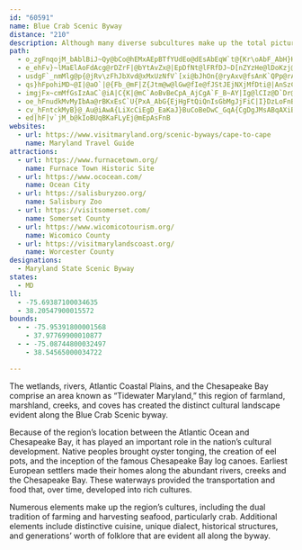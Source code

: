 ```yaml
---
id: "60591"
name: Blue Crab Scenic Byway
distance: "210"
description: Although many diverse subcultures make up the total picture of the byway, the overarching themes of the Chesapeake Country/Blue Crab region, from seafood to folklore, unite them all against the landscape of tidewater Maryland.
path:
  - o_zgFnqojM_bAblBiJ~Qy@bCo@hEMxAEpBTfYUdEo@dEsAbEqW`t@{Kr\oAbF_AbH}Hnr@U~CG`DfE|z@h@fDhAvEp@bFP~FUzGmBrMgBjY_Ej_@e@nDcDjL]`@cBdA_AzBy@rCuR|aAyD|QkA~Eb@f@~ApEnKdXxHvSrBrEbAlAzEfAjBH`BKnDq@zIgAbDEt@JlDf@fk@rMhR~D~Bz@vBdBhj@hq@`VdYd@[vCgAhA|FxA`GlC~IxBfFfn@~lA|A`CrBjCrFnFhNzLz@~@vBtCdClEfAjC~@xClTdv@lBxEvMtSj^~h@rDnG|AzDh@pBvKrl@`AnDlBfEtVt\lD|DdCbCbr@lk@hBlBnBrCr@lAzBnF`ArDfHh^xAtHd@~Dn@|GpD|j@nBne@bAjJbDdR~@`Hh@jGr@|Pd@tGjIv`@|BnNbBrEfIpQjClDjCdClExCbDrAlA^zEv@h`@|BrCXfDp@rC`ArKlFzCvBnCfCtIzJx@l@pMlG`KdErBrAiRvZmg@jv@iW|c@sB~CiAnEwDpd@sD_@_@LUf@C~AX`QIfFoAfS_BxOuKtu@o@pDsAtGcAxDkAnDgCrG_AxByS|`@`g@|tB`CnIbCvB`Bf@`BB|g@aFn@@nAZhAn@b@`@fBlClT|f@hDhIp@`Cl@`DRpB~@zMlG|p@x@pFx@`C~@rBdAxA`D~Cre@rb@nBtB`GvH~A`B~Y|TdN~KxCzD~AxCnAxC|A|GNjATjE?nCWpEeJtm@{AvIgM`{@o@fEqZtyAlI`Er@d@nAnAl@hAjAhDpD`LxAdDzHvJ`l@xr@bA`Bt@pCHrDyB|r@@bSKxEaDlg@WlECfCzCrr@VzMDbN|Cj~@y@xA??eNuUk|Bc|DeG_KcCiDoC_D}CsCkG{E}EwCcF_CebEktAkaBmj@ep@}TwZuJcg@uP}BQuBJoCZ{CJ_CEkFg@iD}@}B{@}gAoh@yD_Boo@iTuEkAsDg@eGc@eIAm~AlCgJ^iCd@mD`A]YW_AU_@}@a@w@IgXh@kDCsPb@wHCyCLcBZwGnBw]`JsOlErAfINJjBc@jC`Sx@zKt@fIlBfQtQfnA|Ep[bAfFb@tAhA~B~BrC~QrOvSvQ~@`ArAvBbA~Bt@nD^~E~@tp@fDntBJfK?|SHhKlCvlBxGxhFZfMt@bSJfGsFlg@gAxG{A`GOvAOzl@DpJPrFv@xGfOfnAtHzo@xCli@XnIQxFi@xD_Mld@gHtTcFnN}DzGs@~AY`FCdGJz[DpBTxCh@jDtBzHbUdv@fAxCdBdDpBlCvItIdArApHfKxA`D~@xDZ~BfCjSRpF^|VH`CT`Bn@~A|BlEzHzMpNrPlBtAdElBjAv@vL`KzIxGbFtEhClBdAf@fGUdd@fH`A@fCu@lF}ChA?xBb@h@@^y@|@mEZwKJ_Af@YnC?XIRa@~@sE`@mAjBmD~@eAnBkAf@?vKrAz@V|At@LNNl@Cz@m@|BBNRThCbB`GpC|EjCz@zBzElFlHxEhBbBbC~C|@rCZj@r@P|FSr@BlH~AbEjAh@d@vBlDnCrFNLN?\WbM_Nf@_BZgBRW|BsBdBmApDcA~@?
  - e_ehFv}~lMaElAoFdAcg@rDZrF|@bYtAvZx@|EpDfNt@lFRfDJ~D[nZYzHe@lDoKzj@mH~^i@zDO|BG~Ch@d[^nNAlEUlD_@rCg@`Cu@`CcAbCsB`D_DlD}DdCmVjNaEpC_DrCgFdGmVl[}FrG_M`Lmr@xi@qDnBsBv@cFlAoL`CoA\sG~@qFFwAMoDo@yAa@{XoK}E_Cu@?SLi@lAyB`Li@dBkA`Cs@bCs@tHe@pBw@`A_BjAgJlEwFbDmBhBcEvFU~@XdCSlB}@dCwIpROl@Eh@?nA^lMDhIA^S\sAZ{MdCi@?c@VkArBgAhCeDpFaDlAoA^kELqBAs@J}TpK}B|@eBd@iFh@u_@vA@fCGzA]rC}C~OUx@}@rBmGtKsBhEy@nCq@vDW~BsDzr@EtDDpBTlBd@jC`E|LXbCHhCGjCoCx^KdECxS]lEa@pBk@lBmA`CyArBcA~@mCbBwNbHs_@`XaJzGiBhBeB~BiMzR]PJdA@zB]hOKzAYdByS|t@{A~DqFlHe@~@eB`FaApEwI`i@c@`DMxEFtCZ~D~AzMl@tCdBdGrRh\zGtKx@fB?`PNf@|B~@rWbInAVfYxBtOxAbDl@xPrGt`Ad\`FXTP^lAxAxGz@fD`AxBpAjBv@f@hBx@xAZnEd@l@RtLrKlCdBtAj@lCf@rDpAbANhALhTp@~BEbWoDva@sEv^_HpDg@`Jy@zGeAtOsE`Ae@|AmBnAe@`@Af@LjHlF
  - usdgF`_nmMlg@p{@jRv\zFhJbXvd@xMxUzNfV`[xi@bJhOn{@ryAxv@fsAnK`QPp@rA`CxDnFpElIbXvd@~DzGvArBdJlJ|HbKxCxEnPf_@hAjBl@|A
  - qs}hFpohiMD~@I|@aO`|@{Fb_@mF|Z{Jtm@w@lGw@fIe@fJStJEjNXjMfDti@|AnSzCxd@HrJStG_@`F{@nGq@dDy@~CmLp]id@tqA}AxGYzAo@fFYrEOfHD~FVnFv@rHzKli@|BnJ|@xEvJld@~@rFbAxHr@nIN~DrAFh@VjRbu@xBzEtHhMhD~F^fC\xD`Alk@aG|S}EtMg@dAu@jAmBtAwz@|^}CzBcNlM{AzCgFfLwYnq@}BqBo@Io@HeNxGyD|AmC^{ZtCsDVs@CoOaAoBZgBr@uAbAqHnG}ClDyErGaBrCiAxCgb@zuAeq@xiCu\d`A[pAC`ACr@J~@tV`}AnAdXbCzl@e@vu@_@|~@bD|{ADxaB{K`_Eo@zW{@jXgCdcAc@tK`A~fB`Aj~@n@`FjGh]|EvZTtBNdFLz@dB|FHt@|Cva@N`Fy@|S@|C`FxaCR~DjHpa@d@fBfTr_@nH`M|C`Gb@vAf@zDd]foDFlCc@bPsAh^mAvVE~BNrLJr_@ZrYzArNNlBx@db@XdFr@vDhCxKhC|LzJb]aKdb@iCrMOtAp@fPl@hRCTdJfi@b@lDnA~Fr@lHNxLIbJDj@IlAe@dFs@tD_A`EuExOgBzGOtA]lGRlRXfJvGff@bB|NZlERlFR`MZ|U?|J^`Sn@lKzFhk@NjC?rB]xJsCr_@KxDDzCHlAd@fDfA~DrJbV~J|TdAxCZdC`Dbl@b@fCh@dBd@fAjAhBv]ld@z@jBl@fCTrC|D~w@D~CsA`p@Q~DgBbwAWtV{@~sAQnZ@rBr@lH~@`EtSfk@l@rBRfANrBDvCh@br@hCd`@vC|a@f@fGl@bCr@hA`Az@pzBfnBxg@tVxLnEjBvArO`NxB`CxA`CvAfDb[jkAhAzDhA~Cx@lBbCrEn_@lp@t@xBZxA
  - imgjFx~cmMfGsIzAaC`@iA|C{K|@mC`AoBvBeCpA_AjCgA`F_B~AY|Ig@lCIz@D`Dr@bAh@hAr@hAfA|AzBj@~AbAlDVxDMn}@DtMz@tI|AhE|@hBp@fAhBxBfC`BdBr@f`@vGdAZbAd@t\j[rFtFvF~GxC`CjMrHpJdFfBr@`B`@vEb@nKZjCb@fDz@`[|LtHdDvHrDpZnOhDxAnBX~BKlAUpAq@lIiGpI_FtDeBzBe@nCGvCXvJxA`Fd@df@xCbC?vDQnB_@jGgBvHqAvk@gGsAiJY_E^mHnBeV?sTKs\YgKoAwPyE_^y@yLcAog@NyGXyDn@eEz@aEvB{GrB_EnM_QrAcCxBwFhBeGhAkF^{CNiFE}BmD_x@i@yGc@_DeBmHk[_fA]aBMsB}@iR`@e@hPe]b@sAl@gDtA{ObAd@lL~DlA`AvDxErGxCbCx@dKt@vADzSQru@oA~PIpNdB~Q|CjWnDo@~^YfB}@vDEr@A~@JxAh@lBd@dAlBzC|LxLnDvDhh@n|@pI`J|IlHz[p`@rKbN`DnF`InOjVhc@jBzBdIxHpOvQ|W|[|CzElSd`@xAvBdAlAtLtKv[v^|DzEfDjFp^jp@zEgCxByAzQsMvBoArBm@zJq@nAWpA{@`D{DvAq@zAQlVOfJt@d[dB
  - oe_hFnudkMvMyIbAa@rBKxEsC`U{PxA_AbG{EjHgFtQiQnIsGbMgJjFiC|I}DzLoFnBq@xQeC`DMdBBfDRlOzCnG~AdLrDxKrEdTbLpHlDvIrDvI~CbEjAtIlBjyAh\jCZpFXxAXjAl@~AxAlUtU`Av@dAf@xBXvJVlZtD`F^jNJfg@QvCLh]xCvBj@r@Xxh@|V|Br@rCd@vDD~De@vU_I|DaAlCYjBAtETvIvB`JtC~BlApJdGxNbH~@|@rBnCvFvIxDjIzE~AvFpAbADzGQt@E|EkAlAMvB?pZ~AvGAzLNzJn@hBZxAd@`Af@dBrAfCxChItKlDjD|AlAbz@`j@jClAzCv@v[fClCd@jA^dG`DxDlCpB|BbIbL
  - cv_hFntckMyB}@_Au@iAwA{LiXcCiEgD_EaKaJ}BuCoBeDwC_GqA{CgDgJMsABqAXiBgCeAsBqAee@{^sPaMgLaI}QaO_B_B}B_DsBmEsRin@yAqD_CuCcDkCme@g]gFaDeBw@cEkAcb@cIoCcAyCgBgByAyCmDeYud@uBeFiAkEmDyYwEyWq@cF]wEIqE^oWEsD]cEq@_FgAaE_CmFcD_F_b@al@y@oAiBwDiAuCcAcE}AiIer@o{D_BaHgBsG{BaGsBuEaCiE{BmDqDuEwJcLoHyJ}MiOcCmD}CmGyC{JqEgPo@aB_CeFgC}DcCkC_As@eQ{L_JsHmK_Iu[aWgHkFcCsAmEkBe}@cXqF{BqFgDa@e@cHeGuBuAsDsBuFwB_RqFwFwAwHqAka@iEwB_@yDkAsCmAaEkDqG{G}M{OcD{CsAw@yD{AcSaElBaOl@uDpCkKtCoJfAeD~A{DlBaEhFmJvBmDjLoOjJuMxAuDxCyN|AmEhAsBxQcW~a@}q@`d@sq@pDcGfFyJlDgHxCoHzHcXdQkh@TUx@IfFhBvD`A`uAdYjEVdNKnBLjKdBfH~A~B`ApE|CpKhMjAfA|PxKbFzDfB^xDKtA_@nBgAz@_AnAkBxiBk}C
  - ed|hF|v`jM_b@kIoBUqBKaFLyEj@mEpAsFnB
websites:
  - url: https://www.visitmaryland.org/scenic-byways/cape-to-cape
    name: Maryland Travel Guide
attractions:
  - url: https://www.furnacetown.org/
    name: Furnace Town Historic Site
  - url: https://www.ococean.com/
    name: Ocean City
  - url: https://salisburyzoo.org/
    name: Salisbury Zoo
  - url: https://visitsomerset.com/
    name: Somerset County
  - url: https://www.wicomicotourism.org/
    name: Wicomico County
  - url: https://visitmarylandscoast.org/
    name: Worcester County
designations:
  - Maryland State Scenic Byway
states:
  - MD
ll:
  - -75.69387100034635
  - 38.20547900015572
bounds:
  - - -75.95391800001568
    - 37.97769900010877
  - - -75.08744800032497
    - 38.54565000034722

---
```


The wetlands, rivers, Atlantic Coastal Plains, and the Chesapeake Bay comprise an area known as “Tidewater Maryland,” this region of farmland, marshland, creeks, and coves has created the distinct cultural landscape evident along the Blue Crab Scenic byway.

Because of the region’s location between the Atlantic Ocean and Chesapeake Bay, it has played an important role in the nation’s cultural development. Native peoples brought oyster tonging, the creation of eel pots, and the inception of the famous Chesapeake Bay log canoes. Earliest European settlers made their homes along the abundant rivers, creeks and the Chesapeake Bay. These waterways provided the transportation and food that, over time, developed into rich cultures.

Numerous elements make up the region’s cultures, including the dual tradition of farming and harvesting seafood, particularly crab. Additional elements include distinctive cuisine, unique dialect, historical structures, and generations’ worth of folklore that are evident all along the byway.
